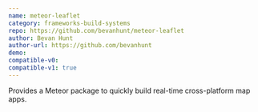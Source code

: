 ```yaml
---
name: meteor-leaflet
category: frameworks-build-systems
repo: https://github.com/bevanhunt/meteor-leaflet
author: Bevan Hunt
author-url: https://github.com/bevanhunt
demo: 
compatible-v0:
compatible-v1: true
---
```


Provides a Meteor package to quickly build real-time cross-platform map apps.
